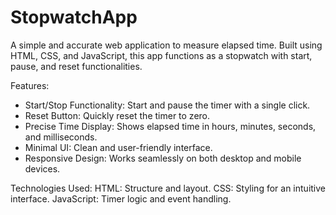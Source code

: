 # StopwatchApp
A simple and accurate web application to measure elapsed time. Built using HTML, CSS, and JavaScript, this app functions as a stopwatch with start, pause, and reset functionalities.

Features:
* Start/Stop Functionality: Start and pause the timer with a single click.
* Reset Button: Quickly reset the timer to zero.
* Precise Time Display: Shows elapsed time in hours, minutes, seconds, and milliseconds.
* Minimal UI: Clean and user-friendly interface.
* Responsive Design: Works seamlessly on both desktop and mobile devices.

Technologies Used:
HTML: Structure and layout.
CSS: Styling for an intuitive interface.
JavaScript: Timer logic and event handling.
